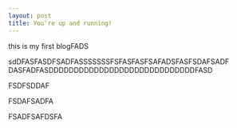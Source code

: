 ```yaml
---
layout: post
title: You're up and running!
---
```

this is my first blogFADS
<p>sdDFASFASDFSADFASSSSSSSFSFASFASFSAFADSFASFSDAFSADF
DASFADFASDDDDDDDDDDDDDDDDDDDDDDDDDDDDDFASD


















FSDFSDDAF










FSDAFSADFA

















FSADFSAFDSFA
</P>
